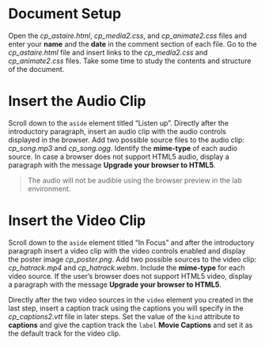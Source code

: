 # Document Setup

Open the _cp_astaire.html_, _cp_media2.css_, and _cp_animate2.css_ files and enter your **name** and the **date** in the comment section of each file. Go to the _cp_astaire.html_ file and insert links to the _cp_media2.css_ and _cp_animate2.css_ files. Take some time to study the contents and structure of the document.

# Insert the Audio Clip

Scroll down to the `aside` element titled “Listen up”. Directly after the introductory paragraph, insert an audio clip with the audio controls displayed in the browser. Add two possible source files to the audio clip: _cp_song.mp3_ and _cp_song.ogg_. Identify the **mime-type** of each audio source. In case a browser does not support HTML5 audio, display a paragraph with the message **Upgrade your browser to HTML5**.

> The audio will not be audible using the browser preview in the lab environment.

# Insert the Video Clip

Scroll down to the `aside` element titled “In Focus” and after the introductory paragraph insert a video clip with the video controls enabled and display the poster image _cp_poster.png_. Add two possible sources to the video clip: _cp_hatrack.mp4_ and _cp_hatrack.webm_. Include the **mime-type** for each video source. If the user’s browser does not support HTML5 video, display a paragraph with the message **Upgrade your browser to HTML5**.

Directly after the two video sources in the `video` element you created in the last step, insert a caption track using the captions you will specify in the _cp_captions2.vtt_ file in later steps. Set the value of the `kind` attribute to **captions** and give the caption track the `label` **Movie Captions** and set it as the default track for the video clip.
